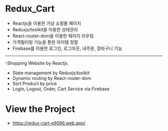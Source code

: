 # Redux_Cart
- Reactjs을 이용한 가상 쇼핑몰 페이지
- Reduxjs/toolkit을 이용한 상태관리
- React-router-dom을 이용한 페이지 라우팅
- 가격필터링 기능을 통한 아이템 정렬
- Firebase를 이용한 로그인, 로그아웃, 내주문, 장바구니 기능

<hr/>

-Shopping Website by Reactjs
- State management by Reduxjs/toolkit
- Dynamic routing by React-router-dom
- Sort Product by price
- Login, Logout, Order, Cart Service via Firebase

# View the Project
- https://redux-cart-e9066.web.app/
